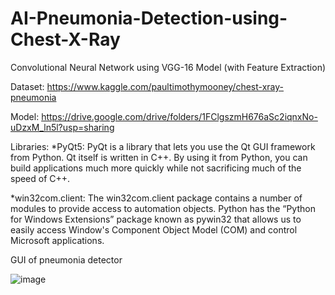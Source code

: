 # AI-Pneumonia-Detection-using-Chest-X-Ray
Convolutional Neural Network using VGG-16 Model (with Feature Extraction)

Dataset: https://www.kaggle.com/paultimothymooney/chest-xray-pneumonia

Model: https://drive.google.com/drive/folders/1FClgszmH676aSc2iqnxNo-uDzxM_ln5l?usp=sharing

Libraries:
*PyQt5: PyQt is a library that lets you use the Qt GUI framework from Python. Qt itself is written in C++. By using it from Python, you can build applications much more quickly while not sacrificing much of the speed of C++.

*win32com.client: The win32com.client package contains a number of modules to provide access to automation objects. Python has the “Python for Windows Extensions” package known as pywin32 that allows us to easily access Window's Component Object Model (COM) and control Microsoft applications.


GUI of pneumonia detector

![image](https://user-images.githubusercontent.com/54935867/153763611-0d30b41e-0911-4203-900f-232206de29d1.png)
